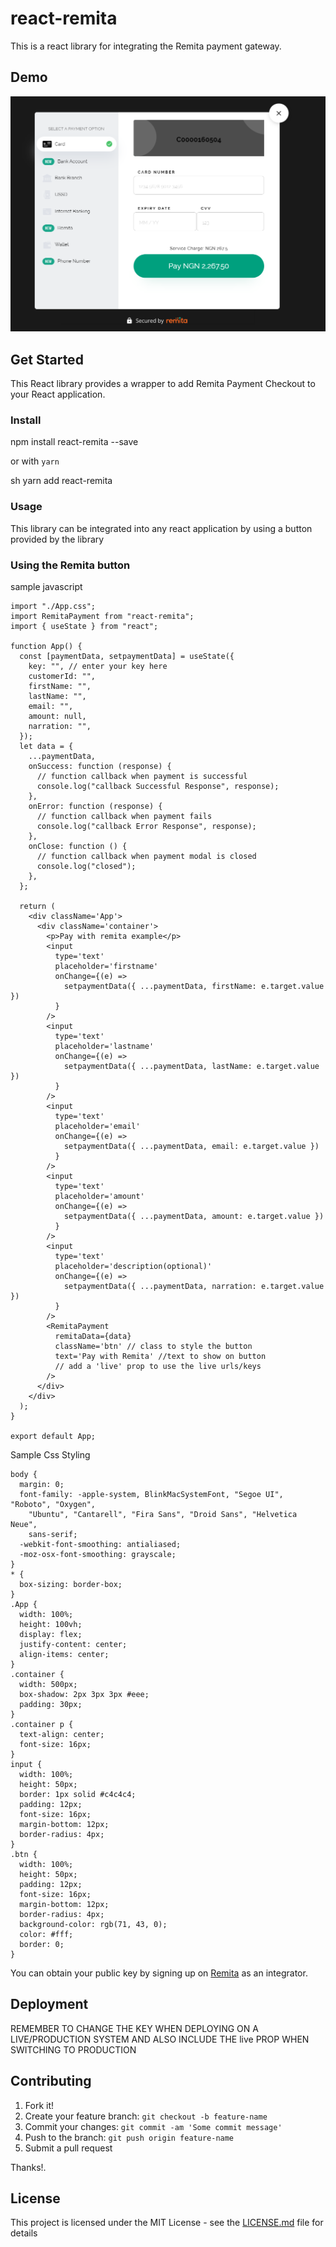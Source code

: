 # react-remita

This is a react library for integrating the Remita payment gateway.

## Demo
![img](Remita_checkout.PNG "Sample Checkout Image")
## Get Started

This React library provides a wrapper to add Remita Payment Checkout to your React application.

### Install

npm install react-remita --save

or with `yarn`

sh
yarn add react-remita


### Usage

This library can be integrated into any react application by using a button provided by the library

### Using the Remita button

sample javascript
````
import "./App.css";
import RemitaPayment from "react-remita";
import { useState } from "react";

function App() {
  const [paymentData, setpaymentData] = useState({
    key: "", // enter your key here
    customerId: "",
    firstName: "",
    lastName: "",
    email: "",
    amount: null,
    narration: "",
  });
  let data = {
    ...paymentData,
    onSuccess: function (response) {
      // function callback when payment is successful
      console.log("callback Successful Response", response);
    },
    onError: function (response) {
      // function callback when payment fails
      console.log("callback Error Response", response);
    },
    onClose: function () {
      // function callback when payment modal is closed
      console.log("closed");
    },
  };

  return (
    <div className='App'>
      <div className='container'>
        <p>Pay with remita example</p>
        <input
          type='text'
          placeholder='firstname'
          onChange={(e) =>
            setpaymentData({ ...paymentData, firstName: e.target.value })
          }
        />
        <input
          type='text'
          placeholder='lastname'
          onChange={(e) =>
            setpaymentData({ ...paymentData, lastName: e.target.value })
          }
        />
        <input
          type='text'
          placeholder='email'
          onChange={(e) =>
            setpaymentData({ ...paymentData, email: e.target.value })
          }
        />
        <input
          type='text'
          placeholder='amount'
          onChange={(e) =>
            setpaymentData({ ...paymentData, amount: e.target.value })
          }
        />
        <input
          type='text'
          placeholder='description(optional)'
          onChange={(e) =>
            setpaymentData({ ...paymentData, narration: e.target.value })
          }
        />
        <RemitaPayment
          remitaData={data}
          className='btn' // class to style the button
          text='Pay with Remita' //text to show on button
          // add a 'live' prop to use the live urls/keys
        />
      </div>
    </div>
  );
}

export default App;

````

Sample Css Styling
```
body {
  margin: 0;
  font-family: -apple-system, BlinkMacSystemFont, "Segoe UI", "Roboto", "Oxygen",
    "Ubuntu", "Cantarell", "Fira Sans", "Droid Sans", "Helvetica Neue",
    sans-serif;
  -webkit-font-smoothing: antialiased;
  -moz-osx-font-smoothing: grayscale;
}
* {
  box-sizing: border-box;
}
.App {
  width: 100%;
  height: 100vh;
  display: flex;
  justify-content: center;
  align-items: center;
}
.container {
  width: 500px;
  box-shadow: 2px 3px 3px #eee;
  padding: 30px;
}
.container p {
  text-align: center;
  font-size: 16px;
}
input {
  width: 100%;
  height: 50px;
  border: 1px solid #c4c4c4;
  padding: 12px;
  font-size: 16px;
  margin-bottom: 12px;
  border-radius: 4px;
}
.btn {
  width: 100%;
  height: 50px;
  padding: 12px;
  font-size: 16px;
  margin-bottom: 12px;
  border-radius: 4px;
  background-color: rgb(71, 43, 0);
  color: #fff;
  border: 0;
}

```
You can obtain your public key by signing up on [Remita](https://remita.net) as an integrator.

## Deployment

REMEMBER TO CHANGE THE KEY WHEN DEPLOYING ON A LIVE/PRODUCTION SYSTEM AND ALSO INCLUDE THE live PROP WHEN SWITCHING TO PRODUCTION

## Contributing

1. Fork it!
2. Create your feature branch: `git checkout -b feature-name`
3. Commit your changes: `git commit -am 'Some commit message'`
4. Push to the branch: `git push origin feature-name`
5. Submit a pull request

Thanks!.

## License

This project is licensed under the MIT License - see the [LICENSE.md](LICENSE.md) file for details
